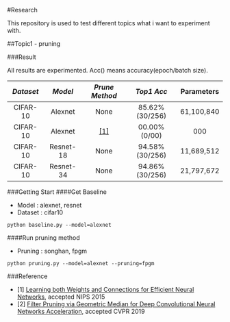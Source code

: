 #Research

This repository is used to test different topics what i want to experiment with.

##Topic1 - pruning

###Result

All results are experimented. Acc() means accuracy(epoch/batch size).

*Dataset* | *Model* | *Prune Method* | *Top1 Acc* | Parameters |
:---: | :---: | :---: | :---: | :---: |
CIFAR-10 | Alexnet | None | 85.62%(30/256) | 61,100,840 |
CIFAR-10 | Alexnet | [\[1\]](#Reference) | 00.00%(0/00) | 000 |
CIFAR-10 | Resnet-18 | None | 94.58%(30/256) | 11,689,512 |
CIFAR-10 | Resnet-34 | None | 94.86%(30/256) | 21,797,672 |

###Getting Start
####Get Baseline
- Model : alexnet, resnet
- Dataset : cifar10
```shell
python baseline.py --model=alexnet
```

####Run pruning method
- Pruning : songhan, fpgm
```shell
python pruning.py --model=alexnet --pruning=fpgm
```

###Reference
- [1] [Learning both Weights and Connections for Efficient Neural Networks](https://papers.nips.cc/paper/5784-learning-both-weights-and-connections-for-efficient-neural-network.pdf), accepted NIPS 2015
- [2] [Filter Pruning via Geometric Median for Deep Convolutional Neural Networks Acceleration](http://openaccess.thecvf.com/content_CVPR_2019/papers/He_Filter_Pruning_via_Geometric_Median_for_Deep_Convolutional_Neural_Networks_CVPR_2019_paper.pdf), accepted CVPR 2019
